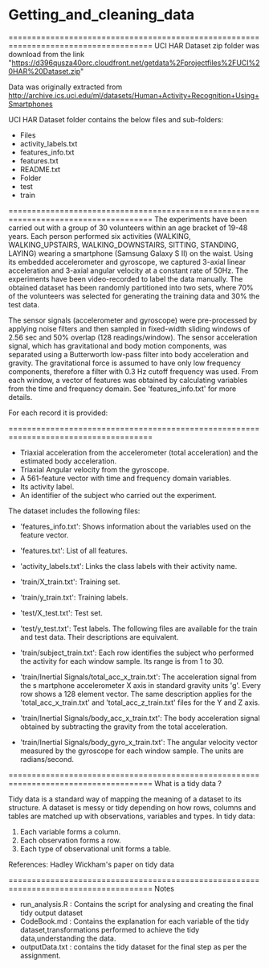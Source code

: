 # Getting_and_cleaning_data
=====================================================================================
UCI HAR Dataset zip folder was download from the link
"https://d396qusza40orc.cloudfront.net/getdata%2Fprojectfiles%2FUCI%20HAR%20Dataset.zip"

Data was originally extracted from 
http://archive.ics.uci.edu/ml/datasets/Human+Activity+Recognition+Using+Smartphones


UCI HAR Dataset  folder contains the below files and sub-folders:

- Files
- activity_labels.txt
- features_info.txt
- features.txt
- README.txt
- Folder
- test 
- train

=====================================================================================
The experiments have been carried out with a group of 30 volunteers within an age bracket
of 19-48 years. Each person performed six activities (WALKING, WALKING_UPSTAIRS, 
WALKING_DOWNSTAIRS, SITTING, STANDING, LAYING) wearing a smartphone (Samsung Galaxy S II)
on the waist. Using its embedded accelerometer and gyroscope, we captured 3-axial linear
acceleration and 3-axial angular velocity at a constant rate of 50Hz. The experiments 
have been video-recorded to label the data manually. The obtained dataset has been 
randomly partitioned into two sets, where 70% of the volunteers was selected for 
generating the training data and 30% the test data. 

The sensor signals (accelerometer and gyroscope) were pre-processed by applying noise 
filters and then sampled in fixed-width sliding windows of 2.56 sec and 50% overlap 
(128 readings/window). The sensor acceleration signal, which has gravitational and body 
motion components, was separated using a Butterworth low-pass filter into body 
acceleration and gravity. The gravitational force is assumed to have only low frequency 
components, therefore a filter with 0.3 Hz cutoff frequency was used. From each window, a 
vector of features was obtained by calculating variables from the time and frequency 
domain. See 'features_info.txt' for more details. 

For each record it is provided:

=====================================================================================
- Triaxial acceleration from the accelerometer (total acceleration) and the estimated body 
  acceleration.
- Triaxial Angular velocity from the gyroscope. 
- A 561-feature vector with time and frequency domain variables. 
- Its activity label. 
- An identifier of the subject who carried out the experiment.

The dataset includes the following files:
 
- 'features_info.txt': Shows information about the variables used on the feature vector.

- 'features.txt': List of all features.

- 'activity_labels.txt': Links the class labels with their activity name.

- 'train/X_train.txt': Training set.

- 'train/y_train.txt': Training labels.

- 'test/X_test.txt': Test set.

- 'test/y_test.txt': Test labels.
The following files are available for the train and test data. Their descriptions are 
equivalent. 

- 'train/subject_train.txt': Each row identifies the subject who performed the activity 
for each window sample. Its range is from 1 to 30. 

- 'train/Inertial Signals/total_acc_x_train.txt': The acceleration signal from the s
martphone accelerometer X axis in standard gravity units 'g'. Every row shows a 128 
element vector. The same description applies for the 'total_acc_x_train.txt' and 
'total_acc_z_train.txt' files for the Y and Z axis. 

- 'train/Inertial Signals/body_acc_x_train.txt': The body acceleration signal obtained 
by subtracting the gravity from the total acceleration. 

- 'train/Inertial Signals/body_gyro_x_train.txt': The angular velocity vector measured 
by the gyroscope for each window sample. The units are radians/second. 

=====================================================================================
What is a tidy data ?

Tidy data is a standard way of mapping the meaning of a dataset to its structure. 
A dataset is messy or tidy depending on how rows, columns and tables are matched up 
with observations, variables and types. In tidy data:

1. Each variable forms a column.
2. Each observation forms a row.
3. Each type of observational unit forms a table.

References: Hadley Wickham's paper on tidy data

=====================================================================================
Notes

- run_analysis.R : Contains the script for analysing and creating the final tidy output dataset
- CodeBook.md    : Contains the explanation for each variable of the tidy dataset,transformations performed to achieve the tidy data,understanding the data.
- outputData.txt : contains the tidy dataset for the final step as per the assignment.				

